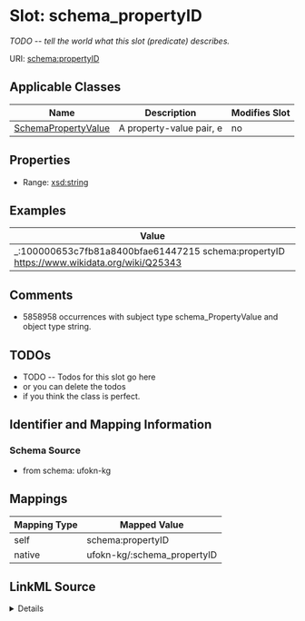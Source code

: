 

# Slot: schema_propertyID


_TODO -- tell the world what this slot (predicate) describes._





URI: [schema:propertyID](https://schema.org/propertyID)



<!-- no inheritance hierarchy -->





## Applicable Classes

| Name | Description | Modifies Slot |
| --- | --- | --- |
| [SchemaPropertyValue](../classes/SchemaPropertyValue.md) | A property-value pair, e |  no  |







## Properties

* Range: [xsd:string](http://www.w3.org/2001/XMLSchema#string)






## Examples

| Value |
| --- |
| _:100000653c7fb81a8400bfae61447215 schema:propertyID https://www.wikidata.org/wiki/Q25343 |

## Comments

* 5858958 occurrences with subject type schema_PropertyValue and object type string.

## TODOs

* TODO -- Todos for this slot go here
* or you can delete the todos
* if you think the class is perfect.

## Identifier and Mapping Information







### Schema Source


* from schema: ufokn-kg




## Mappings

| Mapping Type | Mapped Value |
| ---  | ---  |
| self | schema:propertyID |
| native | ufokn-kg/:schema_propertyID |




## LinkML Source

<details>
```yaml
name: schema_propertyID
description: TODO -- tell the world what this slot (predicate) describes.
todos:
- TODO -- Todos for this slot go here
- or you can delete the todos
- if you think the class is perfect.
comments:
- 5858958 occurrences with subject type schema_PropertyValue and object type string.
examples:
- value: _:100000653c7fb81a8400bfae61447215 schema:propertyID https://www.wikidata.org/wiki/Q25343
from_schema: ufokn-kg
rank: 1000
slot_uri: schema:propertyID
alias: schema_propertyID
domain_of:
- schema_PropertyValue
range: string

```
</details>